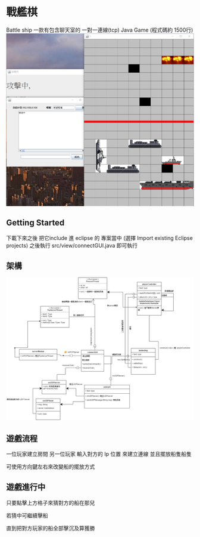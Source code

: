 # 戰艦棋
Battle ship 一款有包含聊天室的 一對一連線(tcp) Java Game  (程式碼約 1500行)
![alt tag](https://raw.githubusercontent.com/bear1110/Java-SocketProgram/master/戰艦棋遊玩模式.PNG)
## Getting Started

下載下來之後 把它include 進 eclipse 的 專案當中 (選擇 Import existing Eclipse projects)
之後執行  src/view/connectGUI.java 即可執行

## 架構

![alt tag](https://raw.githubusercontent.com/bear1110/Java-SocketProgram/master/UML.png)

## 遊戲流程

一位玩家建立房間
另一位玩家 輸入對方的 Ip 位置 來建立連線
並且擺放船隻船隻

可使用方向鍵左右來改變船的擺放方式


## 遊戲進行中

只要點擊上方格子來猜對方的船在那兒

若猜中可繼續擊船

直到把對方玩家的船全部擊沉及算獲勝
